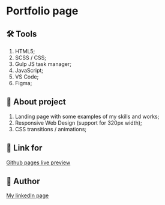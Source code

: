 # Portfolio page

## 🛠 Tools



1. HTML5;
2. SCSS / CSS;
3. Gulp JS task manager;
4. JavaScript;
5. VS Code;
6. Figma;


## 📑 About project


1. Landing page with some examples of my skills and works;
2. Responsive Web Design (support for 320px width);
3. CSS transitions / animations;


## 🔗 Link for 
[Github pages live preview](https://valerii-frontend.github.io/portfolio/dist/)



## 👤 Author
[My linkedIn page](https://www.linkedin.com/in/valerii-lozghachov/)

